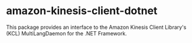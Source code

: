 # amazon-kinesis-client-dotnet
This package provides an interface to the Amazon Kinesis Client Library's (KCL) MultiLangDaemon for the .NET Framework. 
